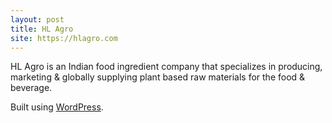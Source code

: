 ```yaml
---
layout: post
title: HL Agro
site: https://hlagro.com
---
```


HL Agro is an Indian food ingredient company that specializes in producing, marketing & globally supplying plant based raw materials for the food & beverage.

Built using [WordPress](http://wordpress.org/).
